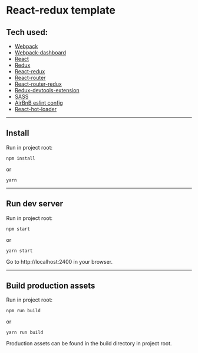 # React-redux template

## Tech used:
- [Webpack](https://webpack.js.org)
- [Webpack-dashboard](https://github.com/FormidableLabs/webpack-dashboard)
- [React](https://reactjs.org)
- [Redux](https://redux.js.org)
- [React-redux](https://github.com/reactjs/react-redux)
- [React-router](https://github.com/ReactTraining/react-router)
- [React-router-redux](https://github.com/reactjs/react-router-redux)
- [Redux-devtools-extension](https://github.com/zalmoxisus/redux-devtools-extension)
- [SASS](http://sass-lang.com)
- [AirBnB eslint config](https://github.com/airbnb/javascript/tree/master/packages/eslint-config-airbnb)
- [React-hot-loader](https://github.com/gaearon/react-hot-loader)
---
## Install
Run in project root:
```
npm install
```
or
```
yarn
```

---
## Run dev server
Run in project root:
```
npm start
```
or
```
yarn start
```

Go to http://localhost:2400 in your browser.

---
## Build production assets
Run in project root:
```
npm run build
```
or
```
yarn run build
```

Production assets can be found in the build directory in project root.
